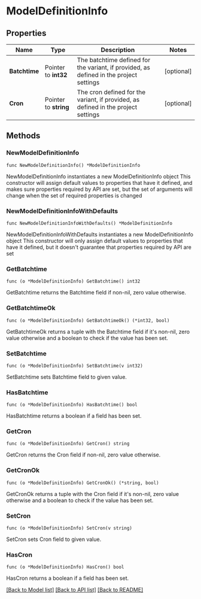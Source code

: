 # ModelDefinitionInfo

## Properties

Name | Type | Description | Notes
------------ | ------------- | ------------- | -------------
**Batchtime** | Pointer to **int32** | The batchtime defined for the variant, if provided, as defined in the project settings | [optional] 
**Cron** | Pointer to **string** | The cron defined for the variant, if provided, as defined in the project settings | [optional] 

## Methods

### NewModelDefinitionInfo

`func NewModelDefinitionInfo() *ModelDefinitionInfo`

NewModelDefinitionInfo instantiates a new ModelDefinitionInfo object
This constructor will assign default values to properties that have it defined,
and makes sure properties required by API are set, but the set of arguments
will change when the set of required properties is changed

### NewModelDefinitionInfoWithDefaults

`func NewModelDefinitionInfoWithDefaults() *ModelDefinitionInfo`

NewModelDefinitionInfoWithDefaults instantiates a new ModelDefinitionInfo object
This constructor will only assign default values to properties that have it defined,
but it doesn't guarantee that properties required by API are set

### GetBatchtime

`func (o *ModelDefinitionInfo) GetBatchtime() int32`

GetBatchtime returns the Batchtime field if non-nil, zero value otherwise.

### GetBatchtimeOk

`func (o *ModelDefinitionInfo) GetBatchtimeOk() (*int32, bool)`

GetBatchtimeOk returns a tuple with the Batchtime field if it's non-nil, zero value otherwise
and a boolean to check if the value has been set.

### SetBatchtime

`func (o *ModelDefinitionInfo) SetBatchtime(v int32)`

SetBatchtime sets Batchtime field to given value.

### HasBatchtime

`func (o *ModelDefinitionInfo) HasBatchtime() bool`

HasBatchtime returns a boolean if a field has been set.

### GetCron

`func (o *ModelDefinitionInfo) GetCron() string`

GetCron returns the Cron field if non-nil, zero value otherwise.

### GetCronOk

`func (o *ModelDefinitionInfo) GetCronOk() (*string, bool)`

GetCronOk returns a tuple with the Cron field if it's non-nil, zero value otherwise
and a boolean to check if the value has been set.

### SetCron

`func (o *ModelDefinitionInfo) SetCron(v string)`

SetCron sets Cron field to given value.

### HasCron

`func (o *ModelDefinitionInfo) HasCron() bool`

HasCron returns a boolean if a field has been set.


[[Back to Model list]](../README.md#documentation-for-models) [[Back to API list]](../README.md#documentation-for-api-endpoints) [[Back to README]](../README.md)


